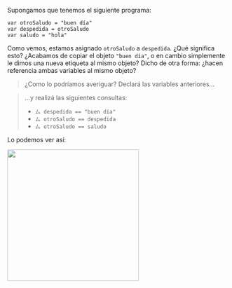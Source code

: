 Supongamos que tenemos el siguiente programa: 

```wollok
var otroSaludo = "buen día"
var despedida = otroSaludo
var saludo = "hola"
```

Como vemos, estamos asignado `otroSaludo` a `despedida`. ¿Qué significa esto? ¿Acabamos de copiar el objeto `"buen día"`, o en cambio simplemente le dimos una nueva etiqueta al mismo objeto? Dicho de otra forma: ¿hacen referencia ambas variables al mismo objeto? 

> ¿Como lo podríamos averiguar? Declará las variables anteriores...

> ...y realizá las siguientes consultas:
>
> * `ム despedida == "buen día"`
> * `ム otroSaludo == despedida`
> * `ム otroSaludo == saludo`


Lo podemos ver así:

<img src="https://github.com/pdep-utn/mumuki-guia-wollok-referencias/raw/master/assets/multiplesReferencias.png" width="300"/>
